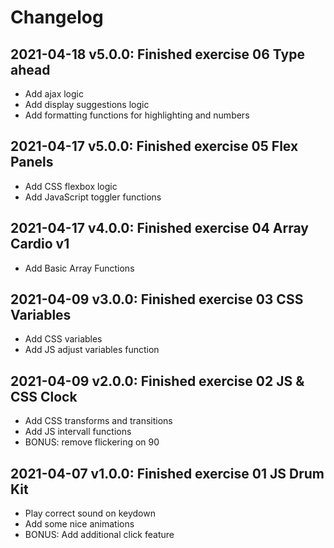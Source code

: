 # Changelog

## 2021-04-18 v5.0.0: Finished exercise 06 Type ahead
- Add ajax logic
- Add display suggestions logic
- Add formatting functions for highlighting and numbers

## 2021-04-17 v5.0.0: Finished exercise 05 Flex Panels
- Add CSS flexbox logic
- Add JavaScript toggler functions

## 2021-04-17 v4.0.0: Finished exercise 04 Array Cardio v1
- Add Basic Array Functions

## 2021-04-09 v3.0.0: Finished exercise 03 CSS Variables
- Add CSS variables
- Add JS adjust variables function

## 2021-04-09 v2.0.0: Finished exercise 02 JS & CSS Clock
- Add CSS transforms and transitions
- Add JS intervall functions
- BONUS: remove flickering on 90

## 2021-04-07 v1.0.0: Finished exercise 01 JS Drum Kit
- Play correct sound on keydown
- Add some nice animations
- BONUS: Add additional click feature

